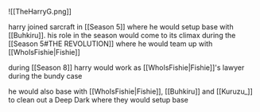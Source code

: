 ![[TheHarryG.png]]   

harry joined sarcraft in [[Season 5]] where he would setup base with [[Buhkiru]]. his role in the season would come to its climax during the [[Season 5#THE REVOLUTION]] where he would team up with [[WhoIsFishie|Fishie]] 

during [[Season 8]] harry would work as [[WhoIsFishie|Fishie]]'s lawyer during the bundy case 

he would also base with [[WhoIsFishie|Fishie]], [[Buhkiru]] and [[Kuruzu_]] to clean out a Deep Dark where they would setup base 